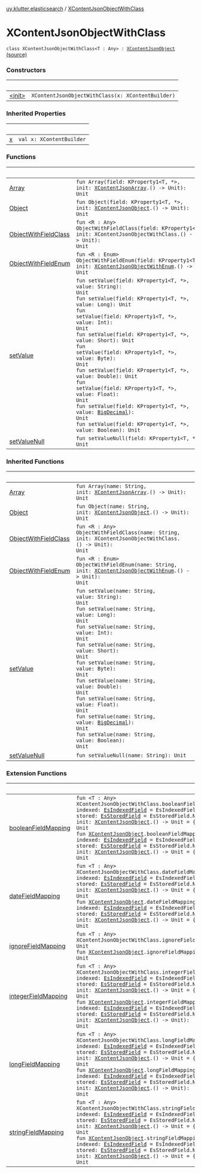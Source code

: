 [uy.klutter.elasticsearch](../index.md) / [XContentJsonObjectWithClass](.)


# XContentJsonObjectWithClass
<code>class XContentJsonObjectWithClass<T : Any> : [XContentJsonObject](../-x-content-json-object/index.md)</code> [(source)](https://github.com/kohesive/klutter/blob/master/elasticsearch-jdk7/src/main/kotlin/uy/klutter/elasticsearch/XContent.kt#L41)<br/>


### Constructors

|&nbsp;|&nbsp;|
|---|---|
| [&lt;init&gt;](-init-.md) | <code>XContentJsonObjectWithClass(x: XContentBuilder)</code><br/> |

### Inherited Properties

|&nbsp;|&nbsp;|
|---|---|
| [x](../-x-content-json-object/x.md) | <code>val x: XContentBuilder</code><br/> |

### Functions

|&nbsp;|&nbsp;|
|---|---|
| [Array](-array.md) | <code>fun Array(field: KProperty1<T, *>, init: [XContentJsonArray](../-x-content-json-array/index.md).() -> Unit): Unit</code><br/> |
| [Object](-object.md) | <code>fun Object(field: KProperty1<T, *>, init: [XContentJsonObject](../-x-content-json-object/index.md).() -> Unit): Unit</code><br/> |
| [ObjectWithFieldClass](-object-with-field-class.md) | <code>fun <R : Any> ObjectWithFieldClass(field: KProperty1<T, *>, init: XContentJsonObjectWithClass<R>.() -> Unit): Unit</code><br/> |
| [ObjectWithFieldEnum](-object-with-field-enum.md) | <code>fun <R : Enum<R>> ObjectWithFieldEnum(field: KProperty1<T, *>, init: [XContentJsonObjectWithEnum](../-x-content-json-object-with-enum/index.md)<R>.() -> Unit): Unit</code><br/> |
| [setValue](set-value.md) | <code>fun setValue(field: KProperty1<T, *>, value: String): Unit</code><br/><code>fun setValue(field: KProperty1<T, *>, value: Long): Unit</code><br/><code>fun setValue(field: KProperty1<T, *>, value: Int): Unit</code><br/><code>fun setValue(field: KProperty1<T, *>, value: Short): Unit</code><br/><code>fun setValue(field: KProperty1<T, *>, value: Byte): Unit</code><br/><code>fun setValue(field: KProperty1<T, *>, value: Double): Unit</code><br/><code>fun setValue(field: KProperty1<T, *>, value: Float): Unit</code><br/><code>fun setValue(field: KProperty1<T, *>, value: [BigDecimal](http://docs.oracle.com/javase/6/docs/api/java/math/BigDecimal.html)): Unit</code><br/><code>fun setValue(field: KProperty1<T, *>, value: Boolean): Unit</code><br/> |
| [setValueNull](set-value-null.md) | <code>fun setValueNull(field: KProperty1<T, *>): Unit</code><br/> |

### Inherited Functions

|&nbsp;|&nbsp;|
|---|---|
| [Array](../-x-content-json-object/-array.md) | <code>fun Array(name: String, init: [XContentJsonArray](../-x-content-json-array/index.md).() -> Unit): Unit</code><br/> |
| [Object](../-x-content-json-object/-object.md) | <code>fun Object(name: String, init: [XContentJsonObject](../-x-content-json-object/index.md).() -> Unit): Unit</code><br/> |
| [ObjectWithFieldClass](../-x-content-json-object/-object-with-field-class.md) | <code>fun <R : Any> ObjectWithFieldClass(name: String, init: XContentJsonObjectWithClass<R>.() -> Unit): Unit</code><br/> |
| [ObjectWithFieldEnum](../-x-content-json-object/-object-with-field-enum.md) | <code>fun <R : Enum<R>> ObjectWithFieldEnum(name: String, init: [XContentJsonObjectWithEnum](../-x-content-json-object-with-enum/index.md)<R>.() -> Unit): Unit</code><br/> |
| [setValue](../-x-content-json-object/set-value.md) | <code>fun setValue(name: String, value: String): Unit</code><br/><code>fun setValue(name: String, value: Long): Unit</code><br/><code>fun setValue(name: String, value: Int): Unit</code><br/><code>fun setValue(name: String, value: Short): Unit</code><br/><code>fun setValue(name: String, value: Byte): Unit</code><br/><code>fun setValue(name: String, value: Double): Unit</code><br/><code>fun setValue(name: String, value: Float): Unit</code><br/><code>fun setValue(name: String, value: [BigDecimal](http://docs.oracle.com/javase/6/docs/api/java/math/BigDecimal.html)): Unit</code><br/><code>fun setValue(name: String, value: Boolean): Unit</code><br/> |
| [setValueNull](../-x-content-json-object/set-value-null.md) | <code>fun setValueNull(name: String): Unit</code><br/> |

### Extension Functions

|&nbsp;|&nbsp;|
|---|---|
| [booleanFieldMapping](../boolean-field-mapping.md) | <code>fun <T : Any> XContentJsonObjectWithClass<T>.booleanFieldMapping(field: KProperty1<T, *>, indexed: [EsIndexedField](../-es-indexed-field/index.md) = EsIndexedField.NOT_ANALYZED, stored: [EsStoredField](../-es-stored-field/index.md) = EsStoredField.NOT_STORED, init: [XContentJsonObject](../-x-content-json-object/index.md).() -> Unit = {}): Unit</code><br/><code>fun [XContentJsonObject](../-x-content-json-object/index.md).booleanFieldMapping(field: String, indexed: [EsIndexedField](../-es-indexed-field/index.md) = EsIndexedField.NOT_ANALYZED, stored: [EsStoredField](../-es-stored-field/index.md) = EsStoredField.NOT_STORED, init: [XContentJsonObject](../-x-content-json-object/index.md).() -> Unit = {}): Unit</code><br/> |
| [dateFieldMapping](../date-field-mapping.md) | <code>fun <T : Any> XContentJsonObjectWithClass<T>.dateFieldMapping(field: KProperty1<T, *>, indexed: [EsIndexedField](../-es-indexed-field/index.md) = EsIndexedField.NOT_ANALYZED, stored: [EsStoredField](../-es-stored-field/index.md) = EsStoredField.NOT_STORED, init: [XContentJsonObject](../-x-content-json-object/index.md).() -> Unit = {}): Unit</code><br/><code>fun [XContentJsonObject](../-x-content-json-object/index.md).dateFieldMapping(field: String, indexed: [EsIndexedField](../-es-indexed-field/index.md) = EsIndexedField.NOT_ANALYZED, stored: [EsStoredField](../-es-stored-field/index.md) = EsStoredField.NOT_STORED, init: [XContentJsonObject](../-x-content-json-object/index.md).() -> Unit = {}): Unit</code><br/> |
| [ignoreFieldMapping](../ignore-field-mapping.md) | <code>fun <T : Any> XContentJsonObjectWithClass<T>.ignoreFieldMapping(field: KProperty1<T, *>): Unit</code><br/><code>fun [XContentJsonObject](../-x-content-json-object/index.md).ignoreFieldMapping(field: String): Unit</code><br/> |
| [integerFieldMapping](../integer-field-mapping.md) | <code>fun <T : Any> XContentJsonObjectWithClass<T>.integerFieldMapping(field: KProperty1<T, *>, indexed: [EsIndexedField](../-es-indexed-field/index.md) = EsIndexedField.NOT_ANALYZED, stored: [EsStoredField](../-es-stored-field/index.md) = EsStoredField.NOT_STORED, init: [XContentJsonObject](../-x-content-json-object/index.md).() -> Unit = {}): Unit</code><br/><code>fun [XContentJsonObject](../-x-content-json-object/index.md).integerFieldMapping(field: String, indexed: [EsIndexedField](../-es-indexed-field/index.md) = EsIndexedField.NOT_ANALYZED, stored: [EsStoredField](../-es-stored-field/index.md) = EsStoredField.NOT_STORED, init: [XContentJsonObject](../-x-content-json-object/index.md).() -> Unit): Unit</code><br/> |
| [longFieldMapping](../long-field-mapping.md) | <code>fun <T : Any> XContentJsonObjectWithClass<T>.longFieldMapping(field: KProperty1<T, *>, indexed: [EsIndexedField](../-es-indexed-field/index.md) = EsIndexedField.NOT_ANALYZED, stored: [EsStoredField](../-es-stored-field/index.md) = EsStoredField.NOT_STORED, init: [XContentJsonObject](../-x-content-json-object/index.md).() -> Unit = {}): Unit</code><br/><code>fun [XContentJsonObject](../-x-content-json-object/index.md).longFieldMapping(field: String, indexed: [EsIndexedField](../-es-indexed-field/index.md) = EsIndexedField.NOT_ANALYZED, stored: [EsStoredField](../-es-stored-field/index.md) = EsStoredField.NOT_STORED, init: [XContentJsonObject](../-x-content-json-object/index.md).() -> Unit): Unit</code><br/> |
| [stringFieldMapping](../string-field-mapping.md) | <code>fun <T : Any> XContentJsonObjectWithClass<T>.stringFieldMapping(field: KProperty1<T, *>, indexed: [EsIndexedField](../-es-indexed-field/index.md) = EsIndexedField.NOT_ANALYZED, stored: [EsStoredField](../-es-stored-field/index.md) = EsStoredField.NOT_STORED, init: [XContentJsonObject](../-x-content-json-object/index.md).() -> Unit = {}): Unit</code><br/><code>fun [XContentJsonObject](../-x-content-json-object/index.md).stringFieldMapping(field: String, indexed: [EsIndexedField](../-es-indexed-field/index.md) = EsIndexedField.NOT_ANALYZED, stored: [EsStoredField](../-es-stored-field/index.md) = EsStoredField.NOT_STORED, init: [XContentJsonObject](../-x-content-json-object/index.md).() -> Unit = {}): Unit</code><br/> |
